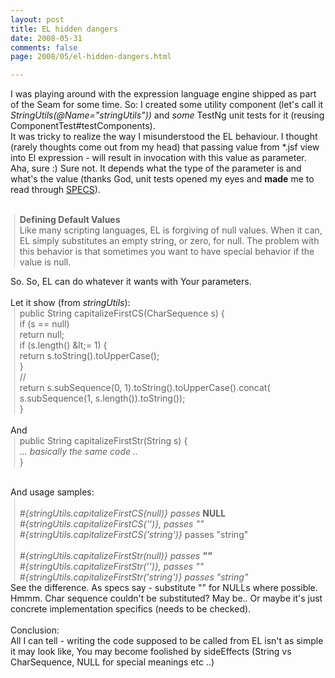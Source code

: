 ```yaml
---
layout: post
title: EL hidden dangers
date: 2008-05-31
comments: false
page: 2008/05/el-hidden-dangers.html

---
```


I was playing around with the expression language engine shipped as part of the Seam for some time. So: I created some utility component (let's call it <i>StringUtils(@Name="<span class="blsp-spelling-error" id="SPELLING_ERROR_0">stringUtils</span><wbr>")) </i>and <i>some </i><span class="blsp-spelling-error" id="SPELLING_ERROR_1">TestNg</span> unit tests for it (reusing <span class="blsp-spelling-corrected" id="SPELLING_ERROR_2">ComponentTest</span>#<span class="blsp-spelling-error" id="SPELLING_ERROR_3">testComponents</span>).<br />It was tricky to realize the way I misunderstood the EL behaviour. I thought (rarely thoughts come out from my head) that passing value from *.<span class="blsp-spelling-error" id="SPELLING_ERROR_4">jsf</span> view into El expression - will result <i><span class="blsp-spelling-error" id="SPELLING_ERROR_5"></span></i>in invocation with this value as parameter.<br />Aha, sure :) Sure not. It depends what the type of the parameter is and what's the value (thanks God, unit tests opened my eyes and <b>made</b> me to read through <a target="_blank" href="http://java.sun.com/developer/EJTechTips/2004/tt0126.html">SPECS</a>).<br /><br /><blockquote>   </blockquote><blockquote class="gmail_quote" style="border-left: 1px solid rgb(204, 204, 204); margin: 0pt 0pt 0pt 0.8ex; padding-left: 1ex;"> <b>Defining Default Values</b><br />Like many scripting languages, EL is forgiving of null values. When it can, EL simply substitutes an empty string, or zero, for null. The problem with this behavior is that sometimes you want to have special behavior if the value is null.<br /></blockquote>   <blockquote> </blockquote>So. So, EL can do whatever it wants with Your parameters.<br /><br />Let it show (from <i><span class="blsp-spelling-error" id="SPELLING_ERROR_7">stringUtils</span></i>):<br /><blockquote class="gmail_quote" style="border-left: 1px solid rgb(204, 204, 204); margin: 0pt 0pt 0pt 0.8ex; padding-left: 1ex;">     public String <span class="blsp-spelling-error" id="SPELLING_ERROR_8">capitalizeFirstCS</span>(<span class="blsp-spelling-error" id="SPELLING_ERROR_9">CharSequence</span> s) {<br />  if (s == null)<br />      return null;<br />  if (s.length() &amp;<span class="blsp-spelling-error" id="SPELLING_ERROR_10">lt</span>;= 1) {<br />      return s.toString().toUpperCase();<br />  }<br />  //<br />   return s.<span class="blsp-spelling-error" id="SPELLING_ERROR_11">subSequence</span>(0, 1).toString().toUpperCase()<wbr>.<span class="blsp-spelling-error" id="SPELLING_ERROR_12">concat</span>(<br />          s.<span class="blsp-spelling-error" id="SPELLING_ERROR_13">subSequence</span>(1, s.length()).toString());<br />}<br /></blockquote><br />And<br /><blockquote class="gmail_quote" style="border-left: 1px solid rgb(204, 204, 204); margin: 0pt 0pt 0pt 0.8ex; padding-left: 1ex;">     public String <span class="blsp-spelling-error" id="SPELLING_ERROR_14">capitalizeFirstStr</span>(String s) {<br /> <i>... basically the same code ..</i><br /></blockquote><blockquote class="gmail_quote" style="border-left: 1px solid rgb(204, 204, 204); margin: 0pt 0pt 0pt 0.8ex; padding-left: 1ex;">}</blockquote><div><blockquote></blockquote><br />And usage samples:<br /><blockquote class="gmail_quote" style="border-left: 1px solid rgb(204, 204, 204); margin: 0pt 0pt 0pt 0.8ex; padding-left: 1ex;">  <br /><i>#{<span class="blsp-spelling-error" id="SPELLING_ERROR_15">stringUtils</span>.<span class="blsp-spelling-error" id="SPELLING_ERROR_16">capitalizeFirstCS</span><wbr>(null)} </i><span style="font-style: italic;">passes </span><span style="font-weight: bold;">NULL</span><i><br />#{<span class="blsp-spelling-error" id="SPELLING_ERROR_17">stringUtils</span>.<span class="blsp-spelling-error" id="SPELLING_ERROR_18">capitalizeFirstCS</span><wbr>('')}, </i><span style="font-style: italic;">passes ""</span><span style="font-weight: bold;"></span><br /><i>#{<span class="blsp-spelling-error" id="SPELLING_ERROR_19">stringUtils</span>.<span class="blsp-spelling-error" id="SPELLING_ERROR_20">capitalizeFirstCS</span><wbr>('string')}</i> passes "string"<br /><i><br />#{<span class="blsp-spelling-error" id="SPELLING_ERROR_21">stringUtils</span>.<span class="blsp-spelling-error" id="SPELLING_ERROR_22">capitalizeFirstSt</span><wbr>r(null)} </i><span style="font-style: italic;">passes <span style="font-weight: bold;">""</span></span><span style="font-weight: bold;"></span><br /><i> #{<span class="blsp-spelling-error" id="SPELLING_ERROR_23">stringUtils</span>.<span class="blsp-spelling-error" id="SPELLING_ERROR_24">capitalizeFirstSt</span><wbr>r('')}, </i><span style="font-style: italic;">passes ""</span><span style="font-weight: bold;"></span><br /><i>#{<span class="blsp-spelling-error" id="SPELLING_ERROR_25">stringUtils</span>.<span class="blsp-spelling-error" id="SPELLING_ERROR_26">capitalizeFirstSt</span><wbr>r('string')}  </i><span style="font-style: italic;">passes "string"</span><span style="font-weight: bold;"></span></blockquote>See the difference.  As specs say - substitute "" for <span class="blsp-spelling-error" id="SPELLING_ERROR_27">NULLs</span> where possible. <span class="blsp-spelling-error" id="SPELLING_ERROR_28">Hmmm</span>. Char sequence couldn't be substituted? May be.. Or maybe it's just concrete implementation specifics (needs to be checked).<br /><br />Conclusion:<br />All I can tell -   writing the code supposed to be called from EL isn't as simple it may look like, You may become <span class="blsp-spelling-error" id="SPELLING_ERROR_29">foolished</span> by <span class="blsp-spelling-error" id="SPELLING_ERROR_30">sideEffects</span> (String vs <span class="blsp-spelling-error" id="SPELLING_ERROR_31">CharSequence</span>, NULL for special meanings etc ..)<br /></div>
